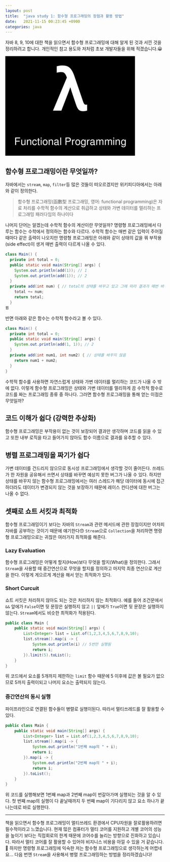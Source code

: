 ```yaml
---
layout: post
title:  "java study 1: 함수형 프로그래밍의 장점과 활용 방법"
date:   2021-11-15 00:23:45 +0900
categories: java
---
```

자바 8, 9, 10에 대한 책을 읽으면서 함수형 프로그래밍에 대해 알게 된 것과 서낀 것을 정리하려고 합니다. 개인적인 참고 용도와 저처럼 초보 개발자들을 위해 적겠습니다.😀

![함수형프로그래밍](/assets/images/FunctionalProgramming.jpg)

## 함수형 프로그래밍이란 무엇일까? 
자바에서는 `stream`, `map`, `filter`등 많은 것들이 떠오르겠지만 위키피디아에서는 아래와 같이 정의한다.
> 함수형 프로그래밍(函數型 프로그래밍, 영어: functional programming)은 자료 처리를 수학적 함수의 계산으로 취급하고 상태와 가변 데이터를 멀리하는 프로그래밍 패러다임의 하나이다

나머지 단어는 알겠는데 수학적 함수의 계산이란 무엇일까? 명령형 프로그래밍에서 다루는 함수는 수학에서 정의하는 함수와 다르다. 수학적 함수는 매번 같은 입력이 주어질 때마다 같은 출력이 나오지만 명령형 프로그래밍은 아래와 같이 상태의 값을 꿔 부작용(side effect)이 생겨 매번 출력이 다르게 나올 수 있다.
```java
class Main() {
  private int total = 0; 
  public static void main(String[] args) {
    System.out.println(add(1)); // 1
    System.out.println(add(1)); // 2
  }
  private add(int num) { // total의 상태를 바꾸고 있고 그에 따라 결과가 매번 바뀜
    total += num;
    return total;    
  }
뀜
```

반면 아래와 같은 함수는 수학적 함수라고 볼 수 있다.
```java
class Main() {
  private int total = 0; 
  public static void main(String[] args) {
    System.out.println(add(1, 1)); // 2
  }
  private add(int num1, int num2) { // 상태를 바꾸지 않음
    return num1 + num2;
  }
}
```

수학적 함수를 사용하면 자연스럽게 상태와 가변 데이터를 멀리하는 코드가 나올 수 밖에 없다. 이렇게 함수형 프로그래밍은 상태와 가변 데이터를 멀리하게 끔 수학적 함수로 코드를 짜는 프로그래밍 종류 중 하나다. 그러면 함수형 프로그래밍을 통해 얻는 이점은 무엇일까?

## 코드 이해가 쉽다 (강력한 추상화)  
 함수형 프로그래밍은 부작용이 없는 것이 보장되어 결과만 생각하며 코드를 읽을 수 있고 또한 내부 로직을 타고 들어가지 않아도 함수 이름으로 결과를 유추할 수 있다.

## 병렬 프로그래밍을 짜기가 쉽다  
 가변 데이터를 건드리지 않으므로 동시성 프로그래밍에서 생각할 것이 줄어든다. 쓰레드가 한 자원을 공유해서 쓰면서 상태를 바꾸면 예상치 못한 버그가 나올 수 있다. 하지만 상태를 바꾸지 않는 함수형 프로그래밍에서는 여러 스레드가 해당 데이터에 동시에 접근하더라도 데이터가 변경되지 않는 것을 보장하기 때문에 레이스 컨디션에 대한 버그는 나올 수 없다.

## 셋째로 쇼트 서킷과 최적화
 함수형 프로그래밍이기 보다는 자바의 `Stream`과 관련 메서드에 관한 장점이지만 어차피 자바를 공부하는 것이기 때문에 얘기한다😙 `Stream`으로 `Collection`을 처리하면 명령형 프로그래밍으로는 귀찮은 여러가지 최적화를 해준다.
 ### Lazy Evaluation
  함수형 프로그래밍은 어떻게 할지(How)보다 무엇을 할지(What)을 정의한다. 그래서 `Stream`을 사용할 때 중간연산으로 무엇을 할지를 정의하고 마지막 최종 연산으로 계산을 한다. 이렇게 게으르게 계산을 해서 얻는 최적화가 있다.

 ### Short Curcuit
  쇼트 서킷은 처리하지 않아도 되는 것은 처리하지 않는 최적화다. 예를 들어 조건문에서 `&&` 앞에가 `False`이면 뒷 문장은 실행하지 않고 `||` 앞에가 `True`이면 뒷 문장은 실행하지 않는다. `Stream`에서도 비슷한 최적화가 적용된다.

```java
public class Main {
    public static void main(String[] args) {
        List<Integer> list = List.of(1,2,3,4,5,6,7,8,9,10);
        list.stream().map(i -> {
            System.out.println(i) // 5번만 실행됨
            return i;
        }).limit(5).toList();
    }
}
```
  위 코드에서 요소를 5개까지 제한하는 `limit` 함수 때문에 5 이후에 값은 볼 필요가 없으므로 5까지 출력이되고 나머지 요소는 출력되지 않는다.

  ### 중간연산의 동시 실행
  파이프라인으로 연결된 함수들이 병렬로 실행이된다. 따라서 멀티쓰레드를 잘 활용할 수 있다.

```java
public class Main {
    public static void main(String[] args) {
        List<Integer> list = List.of(1,2,3,4,5,6,7,8,9,10);
        list.stream().map(i -> {
            System.out.println("1번째 map의 " + i);
            return i;
        }).map(i -> {
            System.out.println("2번째 map의 " + i);
            return i;
        }).toList();
    }
}
```
  위 코드를 실행해보면 1번째 map과 2번째 map이 번갈아가며 실행되는 것을 알 수 있다. 첫 번째 map의 실행이 다 끝날때까지 두 번째 map이 기다리지 않고 요소 하나가 끝나는데로 바로 실행한다.


-------------------


책을 읽으면서 함수형 프로그래밍이 멀티쓰레드 환경에서 CPU자원을 잘로활용하려면 필수적이라고 느꼈습니다. 현재 많은 컴퓨터가 멀티 코어를 지원하고 개별 코어의 성능을 높이기 보다는 직접회로의 한계 때문에 코어수를 늘리는 방향으로 진화하고 있습니다. 따라서 멀티 코어를 잘 활용할 수 있어야 비지니스 비용을 아낄 수 있을 거 같습니다.🤑 하지만 명령형 프로그래밍에 익숙한 저는 함수형 프로그래밍으로 생각하는게 어렵네요... 다음 번엔 `Stream`을 사용해서 병렬 프로그래밍하는 방법을 정리하겠습니다!